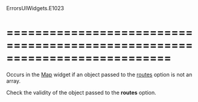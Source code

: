 <!--id-->ErrorsUIWidgets.E1023<!--/id-->
===========================================================================
===========================================================================

<!--shortDescription-->
Occurs in the [Map](/Documentation/ApiReference/UI_Widgets/dxMap/) widget if an object passed to the [routes](/Documentation/ApiReference/UI_Widgets/dxMap/Configuration/#routes) option is not an array.
<!--/shortDescription-->

<!--fullDescription-->
Check the validity of the object passed to the **routes** option.
<!--/fullDescription-->